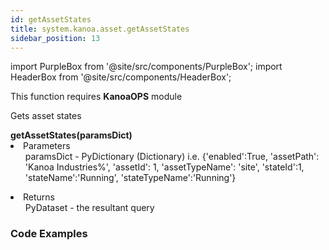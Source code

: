 ```yaml
---
id: getAssetStates
title: system.kanoa.asset.getAssetStates
sidebar_position: 13
---
```

import PurpleBox from '@site/src/components/PurpleBox';
import HeaderBox from '@site/src/components/HeaderBox';


<PurpleBox>This function requires <b>KanoaOPS</b> module</PurpleBox>

<HeaderBox header="Description">Gets asset states </HeaderBox>

<HeaderBox header="Syntax">
    <b>getAssetStates(paramsDict)</b>
    <li> Parameters <br />
        <ul>paramsDict - PyDictionary (Dictionary) i.e. &#123;'enabled':True, 'assetPath': 'Kanoa Industries%', 'assetId': 1, 'assetTypeName': 'site', 'stateId':1, 'stateName':'Running', 'stateTypeName':'Running'} <br /> </ul>
    </li>
    <li> Returns <br />
        <ul>PyDataset - the resultant query<br /> </ul>
    </li>
</HeaderBox>

### Code Examples

```py


```